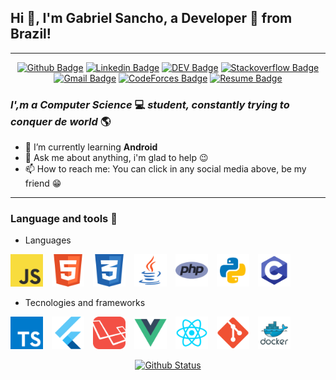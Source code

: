 ## Hi 👋, I'm Gabriel Sancho, a Developer 🚀 from Brazil!

---

<div align="center">

[![Github Badge](https://img.shields.io/badge/-Github-000?style=flat-square&logo=Github&logoColor=white&link=https://github.com/sancho41)](https://github.com/sancho41)
[![Linkedin Badge](https://img.shields.io/badge/-LinkedIn-blue?style=flat-square&logo=Linkedin&logoColor=white&link=https://www.linkedin.com/in/gabriel-sancho-99888a180/)](https://www.linkedin.com/in/gabriel-sancho-99888a180/)
[![DEV Badge](https://img.shields.io/badge/-DEV.to-000?style=flat-square&logo=dev.to&logoColor=white&link=https://dev.to/sancho41)](https://dev.to/sancho41)
[![Stackoverflow Badge](https://img.shields.io/badge/-Stackoverflow-4CA143?style=flat-square&logo=Stackoverflow&logoColor=white&link=https://pt.stackoverflow.com/users/196113/gabriel-sancho)](https://pt.stackoverflow.com/users/196113/gabriel-sancho)
[![Gmail Badge](https://img.shields.io/badge/-Gmail-c14438?style=flat-square&logo=Gmail&logoColor=white&link=mailto:gabriel.sancho13@gmail.com)](mailto:gabriel.sancho13@gmail.com)
[![CodeForces Badge](https://img.shields.io/badge/-CodeForces-3B5998?style=flat-square&logo=CodeForces&logoColor=white&link=https://codeforces.com/profile/sancho41)](https://codeforces.com/profile/sancho41)
[![Resume Badge](https://img.shields.io/badge/-Resume-000?style=flat-square&logo=read-the-docs&logoColor=white&link=https://sancho41.github.io/curriculum.html)](https://sancho41.github.io/curriculum.html)

</div>

### _I',m a **Computer Science**_ 💻 _student, constantly trying to conquer de **world**_ 🌎

- 🌱 I’m currently learning **Android**
- 💬 Ask me about anything, i'm glad to help 😉
- 📫 How to reach me: You can click in any social media above, be my friend 😁

---

### Language and tools 🔑

- Languages


<p float="left">
  <img width="52px" style="margin-right: 10px;" src="https://raw.githubusercontent.com/Sancho41/Sancho41/master/resources/images/javascript.png" />
  <img width="52px" style="margin-right: 10px;" src="https://raw.githubusercontent.com/Sancho41/Sancho41/master/resources/images/html5.png" />
  <img width="52px" style="margin-right: 10px;" src="https://raw.githubusercontent.com/Sancho41/Sancho41/master/resources/images/css.png" />
  <img width="52px" style="margin-right: 10px;" src="https://raw.githubusercontent.com/Sancho41/Sancho41/master/resources/images/java.png" />
  <img width="52px" style="margin-right: 10px;" src="https://raw.githubusercontent.com/Sancho41/Sancho41/master/resources/images/php.png" />
  <img width="52px" style="margin-right: 10px;" src="https://raw.githubusercontent.com/Sancho41/Sancho41/master/resources/images/python.png" />
  <img width="52px" style="margin-right: 10px;" src="https://raw.githubusercontent.com/Sancho41/Sancho41/master/resources/images/c.png" />
</p>

- Tecnologies and frameworks

<p float="left">
  <img width="52px" style="margin-right: 10px;" src="https://raw.githubusercontent.com/Sancho41/Sancho41/master/resources/images/typescript.png" />
  <img width="52px" style="margin-right: 10px;" src="https://raw.githubusercontent.com/Sancho41/Sancho41/master/resources/images/flutter.png" />
  <img width="52px" style="margin-right: 10px;" src="https://raw.githubusercontent.com/Sancho41/Sancho41/master/resources/images/laravel.png" />
  <img width="52px" style="margin-right: 10px;" src="https://raw.githubusercontent.com/Sancho41/Sancho41/master/resources/images/vue.png" />
  <img width="52px" style="margin-right: 10px;" src="https://raw.githubusercontent.com/Sancho41/Sancho41/master/resources/images/react.png" />
  <img width="52px" style="margin-right: 10px;" src="https://raw.githubusercontent.com/Sancho41/Sancho41/master/resources/images/git.png" />
  <img width="52px" style="margin-right: 10px;" src="https://raw.githubusercontent.com/Sancho41/Sancho41/master/resources/images/docker.png" />
</p>

<div align="center">

[![Github Status](https://github-readme-stats.vercel.app/api?username=sancho41&show_icons=true&title_color=fff&icon_color=79ff97&text_color=9f9f9f&bg_color=151515)](https://github.com/sancho41/sancho41)

</div>

